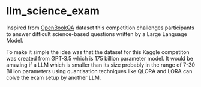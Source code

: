 # llm_science_exam

Inspired from [OpenBookQA](https://allenai.org/data/open-book-qa) dataset this competition challenges participants to answer difficult science-based questions written by a Large Language Model.

To make it simple the idea was that the dataset for this Kaggle competiton was created from GPT-3.5 which is 175 billion parameter model. It would be amazing if a LLM which is smaller than its size probably in the range of 7-30 Billion parameters using quantisation techniques like QLORA and LORA can colve the exam setup by another LLM.
